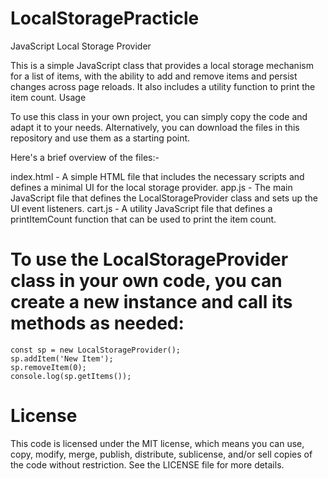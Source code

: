 # LocalStoragePracticle

JavaScript Local Storage Provider

This is a simple JavaScript class that provides a local storage mechanism for a list of items, with the ability to add and remove items and persist changes across page reloads. It also includes a utility function to print the item count.
Usage

To use this class in your own project, you can simply copy the code and adapt it to your needs. Alternatively, you can download the files in this repository and use them as a starting point.

Here's a brief overview of the files:-

index.html - A simple HTML file that includes the necessary scripts and defines a minimal UI for the local storage provider.
app.js - The main JavaScript file that defines the LocalStorageProvider class and sets up the UI event listeners.
cart.js - A utility JavaScript file that defines a printItemCount function that can be used to print the item count.

# To use the LocalStorageProvider class in your own code, you can create a new instance and call its methods as needed:



    const sp = new LocalStorageProvider();
    sp.addItem('New Item');
    sp.removeItem(0);
    console.log(sp.getItems());

# License

This code is licensed under the MIT license, which means you can use, copy, modify, merge, publish, distribute, sublicense, and/or sell copies of the code without restriction. See the LICENSE file for more details.
